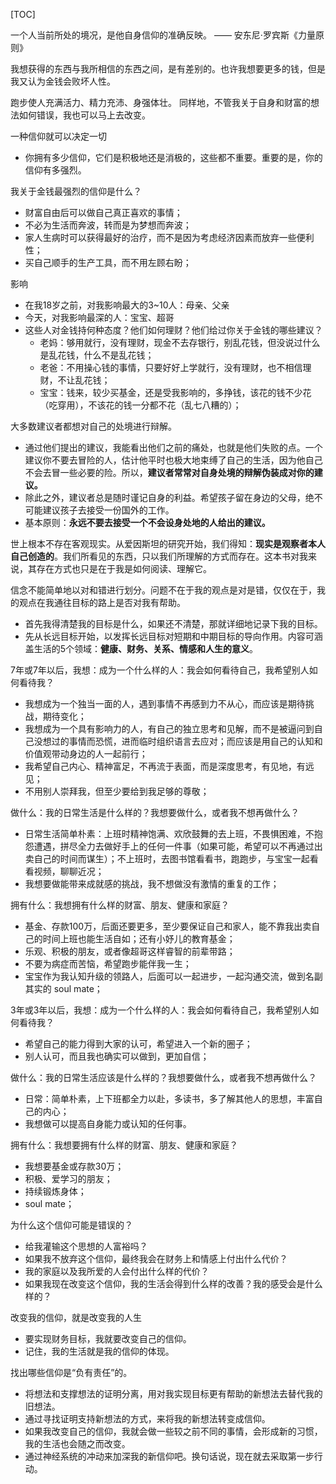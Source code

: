 
[TOC]

一个人当前所处的境况，是他自身信仰的准确反映。 —— 安东尼·罗宾斯《力量原则》

我想获得的东西与我所相信的东西之间，是有差别的。也许我想要更多的钱，但是我又认为金钱会败坏人性。

跑步使人充满活力、精力充沛、身强体壮。
同样地，不管我关于自身和财富的想法如何错误，我也可以马上去改变。

一种信仰就可以决定一切
- 你拥有多少信仰，它们是积极地还是消极的，这些都不重要。重要的是，你的信仰有多强烈。

我关于金钱最强烈的信仰是什么？
- 财富自由后可以做自己真正喜欢的事情；
- 不必为生活而奔波，转而是为梦想而奔波；
- 家人生病时可以获得最好的治疗，而不是因为考虑经济因素而放弃一些便利性；
- 买自己顺手的生产工具，而不用左顾右盼；

影响
- 在我18岁之前，对我影响最大的3~10人：母亲、父亲
- 今天，对我影响最深的人：宝宝、超哥
- 这些人对金钱持何种态度？他们如何理财？他们给过你关于金钱的哪些建议？
    - 老妈：够用就行，没有理财，现金不去存银行，别乱花钱，但没说过什么是乱花钱，什么不是乱花钱；
    - 老爸：不用操心钱的事情，只要好好上学就行，没有理财，也不相信理财，不让乱花钱；
    - 宝宝：钱来，较少买基金，还是受我影响的，多挣钱，该花的钱不少花（吃穿用），不该花的钱一分都不花（乱七八糟的）；

大多数建议者都想对自己的处境进行辩解。
- 通过他们提出的建议，我能看出他们之前的痛处，也就是他们失败的点。一个建议你不要去冒险的人，估计他平时也极大地束缚了自己的生活，因为他自己不会去冒一些必要的险。所以，**建议者常常对自身处境的辩解伪装成对你的建议。**
- 除此之外，建议者总是随时谨记自身的利益。希望孩子留在身边的父母，绝不可能建议孩子去接受一份国外的工作。
- 基本原则：**永远不要去接受一个不会设身处地的人给出的建议。**

世上根本不存在客观现实。从爱因斯坦的研究开始，我们得知：**现实是观察者本人自己创造的**。我们所看见的东西，只以我们所理解的方式而存在。这本书对我来说，其存在方式也只是在于我是如何阅读、理解它。

信念不能简单地以对和错进行划分。问题不在于我的观点是对是错，仅仅在于，我的观点在我通往目标的路上是否对我有帮助。

- 首先我得清楚我的目标是什么，如果还不清楚，那就详细地记录下我的目标。
- 先从长远目标开始，以发挥长远目标对短期和中期目标的导向作用。内容可涵盖生活的5个领域：**健康、财务、关系、情感和人生的意义**。

7年或7年以后，我想：成为一个什么样的人：我会如何看待自己，我希望别人如何看待我？
- 我想成为一个独当一面的人，遇到事情不再感到力不从心，而应该是期待挑战，期待变化；
- 我想成为一个具有影响力的人，有自己的独立思考和见解，而不是被逼问到自己没想过的事情而恐慌，进而临时组织语言去应对；而应该是用自己的认知和价值观带动身边的人一起前行；
- 我希望自己内心、精神富足，不再流于表面，而是深度思考，有见地，有远见；
- 不用别人崇拜我，但至少要给到我足够的尊敬；

做什么：我的日常生活是什么样的？我想要做什么，或者我不想再做什么？
- 日常生活简单朴素：上班时精神饱满、欢欣鼓舞的去上班，不畏惧困难，不抱怨遭遇，拼尽全力去做好手上的任何一件事（如果可能，希望可以不再通过出卖自己的时间而谋生）；不上班时，去图书馆看看书，跑跑步，与宝宝一起看看视频，聊聊近况；
- 我想要做能带来成就感的挑战，我不想做没有激情的重复的工作；

拥有什么：我想拥有什么样的财富、朋友、健康和家庭？
- 基金、存款100万，后面还要更多，至少要保证自己和家人，能不靠我出卖自己的时间上班也能生活自如；还有小妤儿的教育基金；
- 乐观、积极的朋友，或者像超哥这样睿智的前辈带路；
- 不要为病症而苦恼，希望跑步能伴我一生；
- 宝宝作为我认知升级的领路人，后面可以一起进步，一起沟通交流，做到名副其实的 soul mate；

3年或3年以后，我想：成为一个什么样的人：我会如何看待自己，我希望别人如何看待我？
- 希望自己的能力得到大家的认可，希望进入一个新的圈子；
- 别人认可，而且我也确实可以做到，更加自信；

做什么：我的日常生活应该是什么样的？我想要做什么，或者我不想再做什么？
- 日常：简单朴素，上下班都全力以赴，多读书，多了解其他人的思想，丰富自己的内心；
- 我想做可以提高自身能力或认知的任何事。

拥有什么：我想要拥有什么样的财富、朋友、健康和家庭？
- 我想要基金或存款30万；
- 积极、爱学习的朋友；
- 持续锻炼身体；
- soul mate；

为什么这个信仰可能是错误的？
- 给我灌输这个思想的人富裕吗？
- 如果我不放弃这个信仰，最终我会在财务上和情感上付出什么代价？
- 我的家庭以及我所爱的人会付出什么样的代价？
- 如果我现在改变这个信仰，我的生活会得到什么样的改善？我的感受会是什么样的？

改变我的信仰，就是改变我的人生
- 要实现财务目标，我就要改变自己的信仰。
- 记住，我的生活就是我的信仰的体现。

找出哪些信仰是“负有责任”的。
- 将想法和支撑想法的证明分离，用对我实现目标更有帮助的新想法去替代我的旧想法。
- 通过寻找证明支持新想法的方式，来将我的新想法转变成信仰。
- 如果我改变自己的信仰，我就会做一些较之前不同的事情，会形成新的习惯，我的生活也会随之而改变。
- 通过神经系统的冲动来加深我的新信仰吧。换句话说，现在就去采取第一步行动。
